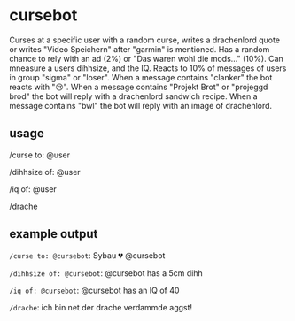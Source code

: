 # cursebot
Curses at a specific user with a random curse, writes a drachenlord quote or writes "Video Speichern" after "garmin" is mentioned. Has a random chance to rely with an ad (2%) or "Das waren wohl die mods..." (10%). Can mneasure a users dihhsize, and the IQ. Reacts to 10% of messages of users in group "sigma" or "loser". When a message contains "clanker" the bot reacts with "😢". When a message contains "Projekt Brot" or "projeggd brod" the bot will reply with a drachenlord sandwich recipe. When a message contains "bwl" the bot will reply with an image of drachenlord.
## usage
/curse to: @user

/dihhsize of: @user

/iq of: @user

/drache


## example output
```/curse to: @cursebot```: Sybau 💔 @cursebot

```/dihhsize of: @cursebot```: @cursebot has a 5cm dihh

```/iq of: @cursebot```: @cursebot has an IQ of 40

```/drache```: ich bin net der drache verdammde aggst!





